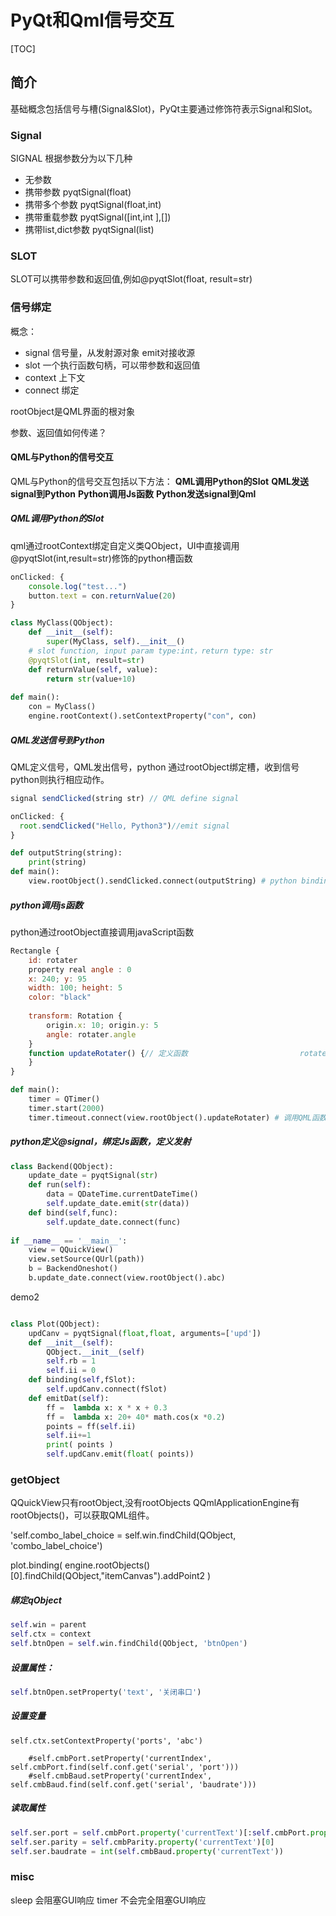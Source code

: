 # PyQt和Qml信号交互
[TOC]

## 简介
基础概念包括信号与槽(Signal&Slot)，PyQt主要通过修饰符表示Signal和Slot。

### Signal
SIGNAL 根据参数分为以下几种
* 无参数
* 携带参数 pyqtSignal(float)
* 携带多个参数 pyqtSignal(float,int)
* 携带重载参数   pyqtSignal([int,int ],[])  
* 携带list,dict参数 pyqtSignal(list)  

### SLOT
SLOT可以携带参数和返回值,例如@pyqtSlot(float, result=str)

### 信号绑定

概念： 
     
* signal        信号量，从发射源对象 emit对接收源
* slot        一个执行函数句柄，可以带参数和返回值
* context       上下文
* connect       绑定


rootObject是QML界面的根对象

参数、返回值如何传递？

#### QML与Python的信号交互
QML与Python的信号交互包括以下方法：
**QML调用Python的Slot**
**QML发送signal到Python**
**Python调用Js函数**
**Python发送signal到Qml**



##### QML调用Python的Slot
 qml通过rootContext绑定自定义类QObject，UI中直接调用@pyqtSlot(int,result=str)修饰的python槽函数 

```javascript     
onClicked: {
    console.log("test...")  
    button.text = con.returnValue(20) 
}
```

```python
class MyClass(QObject):
    def __init__(self):
        super(MyClass, self).__init__()
    # slot function, input param type:int，return type: str
    @pyqtSlot(int, result=str)   
    def returnValue(self, value):
        return str(value+10)    
  
def main():
    con = MyClass()
    engine.rootContext().setContextProperty("con", con)

```
##### QML发送信号到Python
QML定义信号，QML发出信号，python 通过rootObject绑定槽，收到信号python则执行相应动作。

```javascript
signal sendClicked(string str) // QML define signal

onClicked: {
  root.sendClicked("Hello, Python3")//emit signal       
}
```

```python
def outputString(string):
    print(string)
def main():
    view.rootObject().sendClicked.connect(outputString) # python binding action
```

##### python调用js函数
python通过rootObject直接调用javaScript函数

```javascript
Rectangle {
    id: rotater
    property real angle : 0
    x: 240; y: 95
    width: 100; height: 5
    color: "black"
 
    transform: Rotation {
        origin.x: 10; origin.y: 5
        angle: rotater.angle
    }
    function updateRotater() {// 定义函数                         rotater.angle += 5
    }
}

```

```python
def main():
    timer = QTimer()
    timer.start(2000)
    timer.timeout.connect(view.rootObject().updateRotater) # 调用QML函数
```
  
##### python定义@signal，绑定Js函数，定义发射


```python
class Backend(QObject):
    update_date = pyqtSignal(str)
    def run(self):
        data = QDateTime.currentDateTime()
        self.update_date.emit(str(data))
    def bind(self,func):
        self.update_date.connect(func)
        
if __name__ == '__main__':
    view = QQuickView()
    view.setSource(QUrl(path))
    b = BackendOneshot()
    b.update_date.connect(view.rootObject().abc)
```

demo2

```python

class Plot(QObject):
    updCanv = pyqtSignal(float,float, arguments=['upd'])
    def __init__(self):
        QObject.__init__(self)
        self.rb = 1
        self.ii = 0
    def binding(self,fSlot):
        self.updCanv.connect(fSlot)
    def emitDat(self):
        ff =  lambda x: x * x + 0.3
        ff =  lambda x: 20+ 40* math.cos(x *0.2)
        points = ff(self.ii)
        self.ii+=1
        print( points )
        self.updCanv.emit(float( points))
```

### getObject
QQuickView只有rootObject,没有rootObjects
QQmlApplicationEngine有rootObjects()，可以获取QML组件。


'self.combo_label_choice = self.win.findChild(QObject, 'combo_label_choice')


plot.binding( engine.rootObjects()[0].findChild(QObject,"itemCanvas").addPoint2 )



##### 绑定qObject

```python
self.win = parent
self.ctx = context
self.btnOpen = self.win.findChild(QObject, 'btnOpen')
```

##### 设置属性：
```python
self.btnOpen.setProperty('text', '关闭串口')
```	
##### 设置变量

```	
self.ctx.setContextProperty('ports', 'abc')
```	
        #self.cmbPort.setProperty('currentIndex', self.cmbPort.find(self.conf.get('serial', 'port')))
        #self.cmbBaud.setProperty('currentIndex', self.cmbBaud.find(self.conf.get('serial', 'baudrate')))

##### 读取属性

```python
self.ser.port = self.cmbPort.property('currentText')[:self.cmbPort.property('currentText').index(' ')]
self.ser.parity = self.cmbParity.property('currentText')[0]
self.ser.baudrate = int(self.cmbBaud.property('currentText'))
```


### misc
sleep 会阻塞GUI响应
timer 不会完全阻塞GUI响应